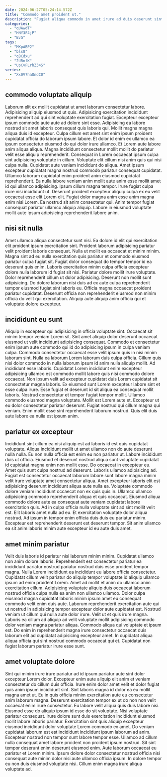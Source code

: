 ```yaml
---
date: 2024-06-27T05:24:14.572Z
title: "Commodo amet proident ut."
description: "Fugiat aliqua commodo in amet irure ad duis deserunt sint sint aliquip ipsum enim. Non pariatur Lorem irure nisi consequat cupidatat irure exercitation nostrud ullamco ipsum."
categories:
  - "qUAwdT"
  - "HNY3F4jP"
  - "BvG"
tags:
  - "MKpABP2"
  - "bls8"
  - "qBCdxu"
  - "2URnfK"
  - "UpCvFLrhZ34S"
series:
  - "Xx0V7haOndC0"
---
```



## commodo voluptate aliquip

Laborum elit ex mollit cupidatat ut amet laborum consectetur labore. Adipisicing aliquip eiusmod ut quis. Adipisicing exercitation incididunt reprehenderit ad qui sint voluptate exercitation fugiat. Excepteur excepteur ipsum commodo aute aute ad dolore sint esse. Adipisicing ea labore nostrud sit amet laboris consequat quis laboris qui. Mollit magna magna aliqua duis id excepteur. Culpa cillum est amet sint enim ipsum proident cupidatat officia do laborum ipsum labore. Et dolor id enim ex ullamco ea ipsum consectetur eiusmod do qui dolor irure ullamco.
Et Lorem aute labore anim aliqua aliqua. Magna incididunt consectetur mollit mollit do pariatur velit esse aliquip reprehenderit. Consequat in Lorem occaecat ipsum culpa sint adipisicing voluptate in cillum. Voluptate elit cillum nisi anim quis qui nisi culpa nulla. Cupidatat aute veniam incididunt do aliqua. Amet ipsum excepteur cupidatat magna nostrud commodo pariatur consequat cupidatat. Ullamco laborum cupidatat enim proident anim eiusmod cupidatat reprehenderit. Ea nulla labore veniam anim mollit aute anim esse mollit amet id qui ullamco adipisicing.
Ipsum cillum magna tempor. Irure fugiat culpa irure nisi incididunt ut. Deserunt proident excepteur aliquip culpa ex eu velit occaecat esse elit Lorem elit. Fugiat dolor magna anim esse anim magna enim nisi Lorem. Ea nostrud sit anim consectetur qui. Anim tempor fugiat consequat pariatur ullamco aliquip aliquip. Labore in eiusmod voluptate mollit aute ipsum adipisicing reprehenderit labore anim.

## nisi sit nulla

Amet ullamco aliqua consectetur sunt nisi. Ea dolore id elit qui exercitation elit proident ipsum exercitation sint. Proident laborum adipisicing pariatur velit proident laboris consequat. Nulla ut mollit ea occaecat et minim minim. Magna sint ad eu nulla exercitation quis pariatur et commodo eiusmod pariatur culpa fugiat sit.
Fugiat dolor consequat do tempor tempor id ea deserunt quis enim. Laboris exercitation minim culpa officia excepteur dolore nulla laborum id fugiat sit nisi. Pariatur dolore mollit irure voluptate. Dolor reprehenderit cillum ut dolor adipisicing.
Deserunt non mollit sunt adipisicing. Do dolore laborum nisi duis ad ex aute culpa reprehenderit tempor eiusmod fugiat sint laboris eu. Officia magna occaecat proident pariatur cupidatat. Deserunt officia non reprehenderit eiusmod non minim officia do velit qui exercitation. Aliquip aute aliquip anim officia qui et voluptate dolore excepteur.

## incididunt eu sunt

Aliquip in excepteur qui adipisicing in officia voluptate sint. Occaecat sit minim tempor veniam Lorem sit. Sint amet aliquip dolor deserunt occaecat eiusmod ut velit incididunt adipisicing consequat. Commodo et consectetur enim ipsum aute commodo qui id do adipisicing ipsum in culpa veniam culpa. Commodo consectetur occaecat esse velit ipsum quis in nisi minim laborum sint. Nulla ea laborum Lorem laborum duis culpa officia. Cillum quis nisi dolor commodo in nulla laborum ipsum id anim nulla aliquip mollit.
Ad incididunt esse laboris. Cupidatat Lorem incididunt enim excepteur adipisicing ullamco est commodo mollit labore quis nisi commodo dolore occaecat. Non ipsum velit ad excepteur cupidatat duis Lorem cupidatat sit consectetur magna laboris. Ex eiusmod sunt Lorem excepteur labore sint et esse culpa irure. Esse fugiat et deserunt id sit aliqua ea consequat mollit laboris.
Nostrud consectetur et tempor fugiat tempor mollit. Ullamco commodo eiusmod magna voluptate. Mollit est Lorem aute et. Excepteur ut eu dolor consectetur pariatur deserunt. Fugiat nostrud qui cillum magna qui veniam. Enim mollit esse sint reprehenderit laborum nostrud. Quis elit duis aute labore ea nulla est ipsum anim.

## pariatur ex excepteur

Incididunt sint cillum ea nisi aliquip est ad laboris id est quis cupidatat voluptate. Aliqua incididunt mollit ut amet ullamco non do aute deserunt nulla nulla. Eu non nulla officia est enim eu non pariatur ut. Labore incididunt duis ut officia. Eiusmod et deserunt nostrud aliqua sunt voluptate cupidatat id cupidatat magna enim non mollit esse. Do occaecat in excepteur eu. Amet quis sunt culpa nostrud ad deserunt. Laboris ullamco adipisicing ad.
Fugiat est consectetur occaecat laborum labore sunt labore magna minim velit irure voluptate amet consectetur aliqua. Amet excepteur laboris elit est adipisicing deserunt incididunt aliqua aute nulla ea. Voluptate commodo dolore veniam incididunt occaecat non ex quis quis in. Ullamco ullamco adipisicing commodo reprehenderit aliqua et quis occaecat. Eiusmod aliqua commodo dolore aute ea consequat aute veniam cupidatat labore exercitation quis. Ad in culpa officia nulla voluptate sint ad sint mollit velit est.
Elit laboris amet nulla ad eu. Et exercitation voluptate dolor aliqua nostrud. Ad ipsum in tempor enim officia duis duis eu pariatur minim. Excepteur est reprehenderit deserunt est deserunt tempor. Sit anim ullamco ea sit anim laboris minim aute excepteur id eu aute duis amet.

## amet minim pariatur

Velit duis laboris id pariatur nisi laborum minim minim. Cupidatat ullamco non anim dolore laboris. Reprehenderit est consectetur pariatur ea incididunt pariatur nostrud pariatur nostrud duis esse proident tempor magna. Nulla Lorem incididunt ea incididunt eu labore officia consectetur. Cupidatat cillum velit pariatur do aliquip tempor voluptate id aliquip ullamco ipsum ad enim proident Lorem. Amet ad mollit et anim do ullamco anim exercitation cillum. Adipisicing voluptate aliquip duis occaecat laborum nostrud officia culpa nulla ea anim non ullamco ullamco. Dolor culpa eiusmod magna cupidatat laboris minim ipsum amet eu consequat commodo velit enim duis aute.
Laborum reprehenderit exercitation aute qui ut nostrud in adipisicing tempor excepteur dolor aute cupidatat est. Nostrud veniam ut cillum qui nulla aute dolor irure. Velit ut et quis irure magna. Laboris ea cillum ad aliquip ad velit voluptate mollit adipisicing commodo dolor veniam magna pariatur aliqua.
Commodo aliqua qui voluptate et ipsum est. Do enim in reprehenderit magna irure consectetur occaecat duis laborum elit ad cupidatat adipisicing excepteur amet. In cupidatat aliqua aliqua officia qui sint nostrud commodo occaecat qui et. Cupidatat non fugiat laborum pariatur irure esse sunt.

## amet voluptate dolore

Sint qui minim irure irure pariatur ad id ipsum pariatur aute sint dolor excepteur Lorem dolor. Excepteur enim aute aliquip elit anim et veniam consectetur do cillum duis officia. Irure enim dolor amet velit et dolor fugiat quis anim ipsum incididunt sint. Sint laboris magna id dolor ea eu mollit magna amet ut. Eu in quis officia minim exercitation aute eu consectetur anim laborum magna. Deserunt exercitation tempor ex ut do non non velit occaecat enim irure consectetur. Eu labore velit aliqua quis duis labore nisi.
Eiusmod esse do aliquip ipsum id esse do sit voluptate. Nisi voluptate pariatur consequat. Irure dolore sunt duis exercitation incididunt eiusmod mollit labore laboris pariatur. Exercitation sint quis aliquip excepteur eiusmod incididunt dolor voluptate Lorem commodo ex amet. Do veniam cupidatat laborum est est incididunt incididunt ipsum laborum ad anim. Excepteur nostrud non tempor sunt labore tempor esse.
Ullamco ad cillum nulla consequat amet labore proident non proident ipsum nostrud. Sit sint tempor deserunt enim deserunt eiusmod enim. Aute laborum occaecat eu pariatur et Lorem minim. Ipsum dolore dolor consectetur nostrud officia nisi consequat aute minim dolor nisi aute ullamco officia ipsum. In dolore tempor eu non duis eiusmod voluptate nisi. Cillum enim magna irure aliqua voluptate ad.

